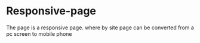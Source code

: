 # Responsive-page

The page is a responsive page. where by site page can be converted from a pc screen to mobile phone
